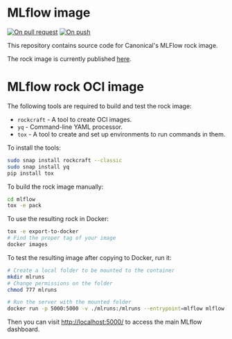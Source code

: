 
# MLflow image
[![On pull request](https://github.com/canonical/base-mlflow/actions/workflows/on_pull_request.yaml/badge.svg)](https://github.com/canonical/base-mlflow/actions/workflows/on_pull_request.yaml)
[![On push](https://github.com/canonical/base-mlflow/actions/workflows/on_push.yaml/badge.svg)](https://github.com/canonical/base-mlflow/actions/workflows/on_push.yaml)

This repository contains source code for Canonical's MLFlow rock image.

The rock image is currently published [here](https://hub.docker.com/r/charmedkubeflow/mlflow).

# MLflow rock OCI image

The following tools are required to build and test the rock image:
- `rockcraft` - A tool to create OCI images.
- `yq` - Command-line YAML processor.
- `tox` - A tool to create and set up environments to run commands in them.

To install the tools:
```bash
sudo snap install rockcraft --classic
sudo snap install yq
pip install tox
```

To build the rock image manually:
```bash
cd mlflow 
tox -e pack
```

To use the resulting rock in Docker:
```bash
tox -e export-to-docker
# Find the proper tag of your image
docker images
```

To test the resulting image after copying to Docker, run it:
```bash
# Create a local folder to be mounted to the container 
mkdir mlruns
# Change permissions on the folder
chmod 777 mlruns 

# Run the server with the mounted folder 
docker run -p 5000:5000 -v ./mlruns:/mlruns --entrypoint=mlflow mlflow:<tag> server --host 0.0.0.0 --backend-store-uri file:///mlruns
```

Then you can visit [http://localhost:5000/](http://localhost:5000/) to access the main MLflow dashboard.

